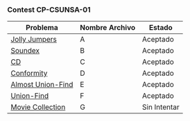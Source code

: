 ### Contest CP-CSUNSA-01
| Problema   | Nombre Archivo   | Estado |
| -- | -- | -- |
| [Jolly Jumpers](https://open.kattis.com/contests/ss42om/problems/jollyjumpers) | A | Aceptado |
| [Soundex](https://open.kattis.com/contests/ss42om/problems/soundex) | B |Aceptado |
| [CD](https://open.kattis.com/contests/ss42om/problems/cd) | C |Aceptado |
| [Conformity](https://open.kattis.com/contests/ss42om/problems/conformity) | D | Aceptado |
| [Almost Union-Find](https://open.kattis.com/contests/ss42om/problems/almostunionfind) | E | Aceptado |
| [Union-Find](https://open.kattis.com/contests/ss42om/problems/unionfind) | F | Aceptado |
| [Movie Collection](https://open.kattis.com/contests/ss42om/problems/moviecollection) | G | Sin Intentar |
